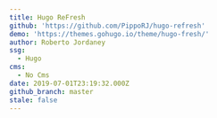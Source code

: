 ```yaml
---
title: Hugo ReFresh
github: 'https://github.com/PippoRJ/hugo-refresh'
demo: 'https://themes.gohugo.io/theme/hugo-fresh/'
author: Roberto Jordaney
ssg:
  - Hugo
cms:
  - No Cms
date: 2019-07-01T23:19:32.000Z
github_branch: master
stale: false
---
```

